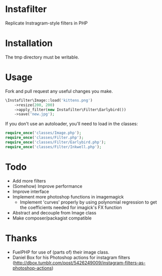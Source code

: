 # Instafilter

Replicate Instragram-style filters in PHP

# Installation

The tmp directory must be writable.

# Usage

Fork and pull request any useful changes you make.

```php
\Instafilter\Image::load('kittens.png')
	->resize(200, 200)
	->apply_filter(new Instafilter\Filter\Earlybird())
	->save('new.jpg');
```

If you don't use an autoloader, you'll need to load in the classes:
```php
require_once('classes/Image.php');
require_once('classes/Filter.php');
require_once('classes/Filter/Earlybird.php');
require_once('classes/Filter/Inkwell.php');
```

# Todo

- Add more filters
- (Somehow) Improve performance
- Improve interface
- Implement more photoshop functions in imagemagick
	- Implement 'curves' properly by using polynomial regression to get the coefficients needed for imagick's FX function
- Abstract and decouple from Image class
- Make composer/packagist compatible

# Thanks

- FuelPHP for use of (parts of) their image class.
- Daniel Box for his Photoshop actions for instagram filters (http://dbox.tumblr.com/post/5426249009/instagram-filters-as-photoshop-actions)